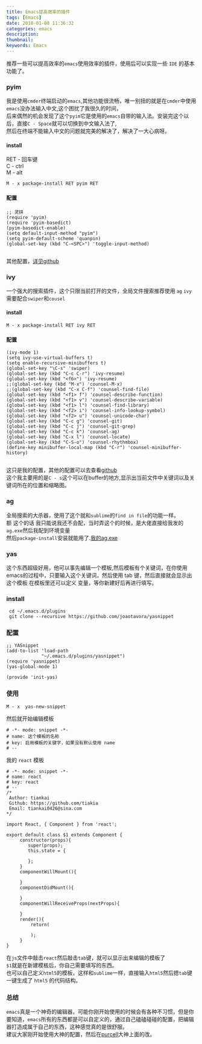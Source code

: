 ```yaml
---
title: Emacs提高效率的插件
tags: [Emacs]
date: 2018-01-08 11:36:32
categories: emacs
description:
thumbnail:
keywords: Emacs
---
```

推荐一些可以提高效率的`emacs`使用效率的插件，使用后可以实现一些 `IDE` 的基本功能了。  

### pyim
我是使用`cmder`终端启动的`emacs`,其他功能很流畅，唯一别扭的就是在`cmder`中使用`emacs`没办法输入中文,这个困扰了我很久的时间，  
后来偶然的机会发现了这个`pyim`它是使用的`emacs`自带的输入法。安装完这个以后，直接`C - Space`就可以切换到中文输入法了,    
然后在终端不能输入中文的问题就完美的解决了，解决了一大心病呀。
<!-- more -->
#### install
RET - 回车键  
C - ctrl  
M - alt  
```
M - x package-install RET pyim RET
```
#### 配置
```
;; 灵拼
(require 'pyim)
(require 'pyim-basedict)
(pyim-basedict-enable)
(setq default-input-method "pyim")
(setq pyim-default-scheme 'quanpin)
(global-set-key (kbd "C-<SPC>") 'toggle-input-method)


```
其他配置，[详见github](https://github.com/tumashu/pyim)
### ivy
一个强大的搜索插件，这个只限当前打开的文件，全局文件搜索推荐使用 `ag`
`ivy`需要配合`swiper`和`cousel`
#### install
```
M - x package-install RET ivy RET
```
#### 配置
```
(ivy-mode 1)
(setq ivy-use-virtual-buffers t)
(setq enable-recursive-minibuffers t)
(global-set-key "\C-s" 'swiper)
(global-set-key (kbd "C-c C-r") 'ivy-resume)
(global-set-key (kbd "<f6>") 'ivy-resume)
;;(global-set-key (kbd "M-x") 'counsel-M-x)
;;(global-set-key (kbd "C-x C-f") 'counsel-find-file)
(global-set-key (kbd "<f1> f") 'counsel-describe-function)
(global-set-key (kbd "<f1> v") 'counsel-describe-variable)
(global-set-key (kbd "<f1> l") 'counsel-find-library)
(global-set-key (kbd "<f2> i") 'counsel-info-lookup-symbol)
(global-set-key (kbd "<f2> u") 'counsel-unicode-char)
(global-set-key (kbd "C-c g") 'counsel-git)
(global-set-key (kbd "C-c j") 'counsel-git-grep)
(global-set-key (kbd "C-c k") 'counsel-ag)
(global-set-key (kbd "C-x l") 'counsel-locate)
(global-set-key (kbd "C-S-o") 'counsel-rhythmbox)
(define-key minibuffer-local-map (kbd "C-r") 'counsel-minibuffer-history)


```
这只是我的配置，其他的配置可以去查看[github](https://github.com/abo-abo/swiper)  
这个我主要用的是`C - s`这个可以在buffer的地方,显示出当前文件中关键词以及关键词所在的位置和缩略图。  
### ag
全局搜索的大杀器，使用了这个就和`sublime`的`find in file`的功能一样。  
额 这个的话 我只能说我还不会配，当时弄这个的时候，是大佬直接给我发的`ag.exe`然后我配到环境变量  
然后`package-install`安装就能用了.[我的ag.exe](https://github.com/tiakia/.emacs.d/tree/master/tk-quick)

### yas
这个东西超级好用，他可以事先编辑一个模板,然后模板有个关键词，在你使用emacs的过程中，只要输入这个关键词，然后使用 tab 键，然后直接就会显示出这个模板 在模板里还可以定义 变量，等你新建好后再进行填写。
### install
```
 cd ~/.emacs.d/plugins
 git clone --recursive https://github.com/joaotavora/yasnippet
```

### 配置
```
;; YASnippet
(add-to-list 'load-path
             "~/.emacs.d/plugins/yasnippet")
(require 'yasnippet)
(yas-global-mode 1)

(provide 'init-yas)

```
### 使用
```
M - x  yas-new-snippet
```
然后就开始编辑模板
```
# -*- mode: snippet -*-
# name: 这个模板的名称
# key: 启用模板的关键字，如果没有默认使用 name
# --

```
我的 `react` 模板
```
# -*- mode: snippet -*-
# name: react
# key: react
# --
/*
 Author: tiankai
 Github: https://github.com/tiakia
 Email: tiankai0426@sina.com
*/

import React, { Component } from 'react';

export default class $1 extends Component {
     constructor(props){
        super(props);
        this.state = {

        };
     }
     componentWillMount(){

     }
     componentDidMount(){

     }
     componentWillReceiveProps(nextProps){

     }
     render(){
         return(

         );
     }
}
```
在`js`文件中敲击`react`然后敲击`tab`键，就可以显示出来编辑的模板了  
`$1`就是在新建模板后，你自己需要填写的东西。  
也可以自己定义`html5`的模板，这样和`sublime`一样，直接输入`html5`然后摁`tab`键  
一键生成了 `html5` 的代码结构。

### 总结
`emacs`真是一个神奇的编辑器，可能你刚开始使用的时候会有各种不习惯，但是你要知道，`emacs`所有的东西都是可以自定义的，通过自己磕磕碰碰的配置，把编辑器打造成属于自己的东西，这种感觉真的是很舒服。  
建议大家刚开始使用大神的配置，然后在[purcell](https://github.com/purcell/emacs.d)大神上面的改。
